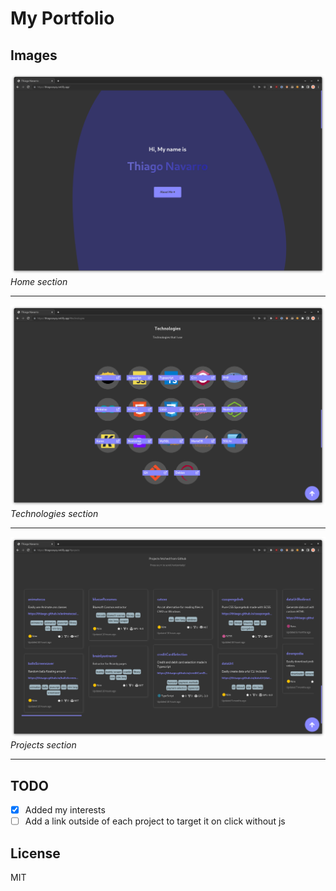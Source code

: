 # My Portfolio

## Images
![Home](image/home.png)
_Home section_

---
![Technologies](image/technologies.png)
_Technologies section_

---
![Projects](image/projects.png)
_Projects section_

---
## TODO

- [x] Added my interests
- [ ] Add a link outside of each project to target it on click without js

## License

MIT

